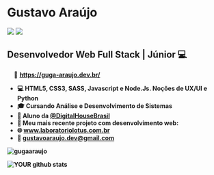 # Gustavo Araújo
[<img src="https://img.shields.io/badge/linkedin-%230077B5.svg?&style=for-the-badge&logo=linkedin&logoColor=white" />](https://www.linkedin.com/in/GugaAraujo/) [<img src = "https://img.shields.io/badge/instagram-%23E4405F.svg?&style=for-the-badge&logo=instagram&logoColor=white">](https://www.instagram.com/Guga.raujo/) 

##  Desenvolvedor Web Full Stack | Júnior :computer:
&nbsp;&nbsp;&nbsp;&nbsp;:triangular_flag_on_post: <a href="https://www.guga-araujo.dev.br/" target="_blank"><b> https://guga-araujo.dev.br/<b></a>
- :computer:   <b>HTML5, CSS3, SASS, Javascript e Node.Js.</b> Noções de UX/UI e Python
- :mortar_board: Cursando Análise e Desenvolvimento de Sistemas
- :book: Aluno da <a href="https://github.com/DigitalHouseBrasil" target="_blank"><b>@DigitalHouseBrasil<b></a>
- :pushpin:   Meu mais recente projeto com desenvolvimento web:
- :globe_with_meridians: <a href="https://www.laboratoriolotus.com.br" target="_blank" rel="noopener">www.laboratoriolotus.com.br</a>
- :email:   gustavoaraujo.dev@gmail.com


 <p><img src="https://github-readme-stats.vercel.app/api/top-langs?username=gugaaraujo&show_icons=true&locale=en&layout=compact" alt="gugaaraujo" /></p>

![YOUR github stats](https://github-readme-stats.vercel.app/api?username=GugaAraujo)






